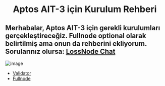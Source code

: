 <h1 align="center">Aptos AIT-3 için Kurulum Rehberi


## Merhabalar, Aptos AIT-3 için gerekli kurulumları gerçekleştireceğiz. Fullnode optional olarak belirtilmiş ama onun da rehberini ekliyorum. Sorularınız olursa: [LossNode Chat](https://t.me/LossNode)
![image](https://user-images.githubusercontent.com/101462877/185744111-0b5a9a78-d8f3-41bb-9ce7-b4f29a587177.png)

- [Validator](https://github.com/thisislexar/Aptos-AIT-3/blob/main/validator.md)
- [Fullnode](https://github.com/thisislexar/Aptos-AIT-3/blob/main/fullnode.md)


